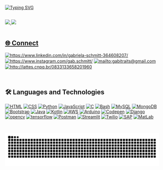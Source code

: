 
[![Typing SVG](https://readme-typing-svg.herokuapp.com?color=%23F45C44&size=25&center=true&vCenter=true&lines=Hello!++Nice+to+meet+you+%3AD)](https://git.io/typing-svg)

<br>
 <div style="display: inline_block" >
  <a href="https://github.com/gabrielaschmitt">
    <img height="172em"src="https://github-readme-stats-nine-beta-13.vercel.app/api?username=gabrielaschmitt&show_icons=true&theme=swift&include_all_commits=true"/> 
    <img height="172em" src="https://github-readme-stats-sigma-five.vercel.app/api/top-langs/?username=gabrielaschmitt&show_icons=true&theme=swift&include_all_commits=true"/>
 <!--    <img height="172em" src="https://github-readme-stats.vercel.app/api/top-langs/?username=gabrielaschmitt&layout=compact&langs_count=7&theme=swift&include_all_commits=true"/>  -->
 <!--  <img height="172em"src="https://github-readme-stats-nine-beta-13.vercel.app/api/top-langs/?username=gabrielaschmitt&layout=compact&langs_count=16&theme=swift"/>  -->

</div>

<br>

##  🌐 Connect  <br />
<p align="left">
<a href="https://www.linkedin.com/in/gabriela-schmitt-364608207/" target="blank"><img align="center" src="https://skillicons.dev/icons?i=linkedin" alt="https://www.linkedin.com/in/gabriela-schmitt-364608207/"/></a>
<a href="https://www.instagram.com/gab.schmitt/" target="blank"><img align="center" src="https://skillicons.dev/icons?i=instagram" alt="https://www.instagram.com/gab.schmitt/"  /></a>
<a href="mailto:gabitraits@gmail.com" target="blank"><img align="center" src="https://skillicons.dev/icons?i=gmail" alt="mailto:gabitraits@gmail.com"  /></a>
<a href="http://lattes.cnpq.br/0833133658201960" target="blank"><img align="center" src="https://skillicons.dev/icons?i=latex" alt="http://lattes.cnpq.br/0833133658201960"  /></a>
</p>

<br>
  
## :hammer_and_wrench: Languages and Technologies  <br />
[![HTML](https://skillicons.dev/icons?i=html)](https://raw.githubusercontent.com/devicons/devicon/master/icons/html5/html5-original.svg)
[![CSS](https://skillicons.dev/icons?i=css)](https://raw.githubusercontent.com/devicons/devicon/master/icons/css3/css3-original.svg)
[![Python](https://skillicons.dev/icons?i=python)](https://www.python.org/)
[![JavaScript](https://skillicons.dev/icons?i=js)](https://www.javascript.com/)
[![C](https://skillicons.dev/icons?i=c)](https://docs.microsoft.com/pt-br/cpp/c-language/?view=msvc-170)
[![Bash](https://skillicons.dev/icons?i=bash)](https://www.gnu.org/software/bash/)
[![MySQL](https://skillicons.dev/icons?i=mysql)](https://dev.mysql.com/)
[![MongoDB](https://skillicons.dev/icons?i=mongodb)](https://www.mongodb.com/atlas/database)
[![Bootstrap](https://skillicons.dev/icons?i=bootstrap)](https://getbootstrap.com/)
[![Java](https://skillicons.dev/icons?i=java)](https://www.java.com/pt-BR/)
[![Kotlin](https://skillicons.dev/icons?i=kotlin)](https://kotlinlang.org/)
[![AWS](https://skillicons.dev/icons?i=aws)](https://aws.amazon.com/)
[![Arduino](https://skillicons.dev/icons?i=arduino)](https://www.arduino.cc)
[![Codepen](https://skillicons.dev/icons?i=codepen)](https://codepen.io)
[![Django](https://skillicons.dev/icons?i=django)](https://www.djangoproject.com/)
[![opencv](https://skillicons.dev/icons?i=opencv)](https://www.opencv.org/)
[![tensorflow](https://skillicons.dev/icons?i=tensorflow)](https://www.tensorflow.org/)
[![Postman](https://skillicons.dev/icons?i=postman)](https://www.postman.com/)
[![Streamlit](https://skills-icons.vercel.app/api/icons?i=streamlit)](https://streamlit.io/)
[![Twilio](https://skills-icons.vercel.app/api/icons?i=twilio)](https://www.twilio.com/pt-br/)
[![SAP](https://skills-icons.vercel.app/api/icons?i=sap)](https://www.sap.com/)
[![MatLab](https://skills-icons.vercel.app/api/icons?i=matlab)](https://www.mathworks.com/products/matlab.html)

<br>

  ![Snake animation](https://github.com/gabrielaschmitt/gabrielaschmitt/blob/output/github-contribution-grid-snake-dark.svg)
